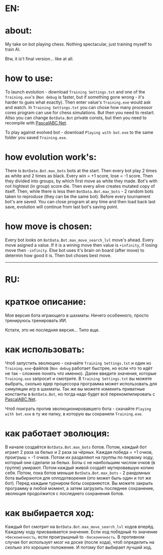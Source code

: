 # EN:

# about:
My take on bot playing chess. Nothing spectacular, just training myself to train AI.

Btw, it is't final version... like at all.

# how to use:
To launch evolution - download `Training Settings.txt` and one of the `Training.exe`'s (`Non debug` is faster, but if something gone wrong - it's harder to gues what exactly). Then enter value's `Training.exe` would ask and watch. In `Training Settings.txt` you can chose how many processor cores program can use for chess simulations. But then you need to restart. Allso you can change `BotData.Bot` private consts, but then you need to recompile with [PascalABC.Net](http://pascalabc.net/ssyilki-dlya-skachivaniya).

To play against evolved bot - download `Playing with bot.exe` to the same folder you saved `Training.exe`.

# how evolution work's:
There is `BotData.Bot.max_bots` bots at the start. Then every bot play 2 times as white and 2 times as black. Every win = +1 score, lose = -1 score. Then they divided into groups, by which first move as white they made. Bot's with not hightest (in group) score die. Then every alive creates mutated copy of itself. Then, while there is less then `BotData.Bot.max_bots` - 2 random bots taken to reproduse (they can be the same bot). Before every tournament bot's are saved. You can close program at any time and then load back last save, evolution will continue from last bot's saving point.

# how move is chosen:
Every bot looks on `BotData.Bot.max_move_search_lvl` move's ahead. Every move asigned a value. If it is a wining move then value is `+infinity`, if losing move then `-infinity`. Else bot uses it's brain on board (after move) to determin how good it is. Then bot choses best move.

-------------------------------------

# RU:

# краткое описание:
Моя версия бота играющего в шахматы. Ничего особенного, просто тренируюсь тренировать ИИ.

Кстати, это не последняя версия... Типо вще.

# как использовать:
Чтоб запустить эволюцию - скачайте `Training Settings.txt` и один из `Training.exe`-файлов (`Non debug` работает быстрее, но если что то идёт не так - сложнее понять что именно). Далее введите значения, которые `Training.exe` запросит и смотрите. В `Training Settings.txt` вы можете выбрать, сколько ядер процессора программа может использовать для симуляции игр в шахматы. Так же вы можете изменить приватные константы в `BotData.Bot`, но тогда надо будет всё перекомпилировать с [PascalABC.Net](http://pascalabc.net/ssyilki-dlya-skachivaniya).

Чтоб поиграть против эволюционировавшего бота - скачайте `Playing with bot.exe` в ту же папку, в которую вы сохранили `Training.exe`.

# как работает эволюция:
В начале создаётся `BotData.Bot.max_bots` ботов. Потом, каждый бот играет 2 раза за белых и 2 раза за чёрных. Каждая победа = +1 очков, проигрыш = -1 очков. Потом их разделяют на группы по первому ходу, который они сделали за белых. Боты с не наибольшим числом очков (в группе) умирают. Потом каждый живой создаёт мутировавшую копию себя. Потом, пока ботов меньше `BotData.Bot.max_bots` - 2 рандомных бота выбираются для оплодотворения (это может быть один и тот же бот). Перед каждым турниром боты сохраняются. Вы можете закрыть программу в любой момент, а затем загрузить последнее сохранение, эволюция продолжится с последнего сохранения ботов.

# как выбирается ход:
Каждый бот смотрит на `BotData.Bot.max_move_search_lvl` ходов вперёд. Каждому ходу присваивается значение. Если ход победный то значение `+бесконечность`, если проигрышный to `-бесконечность`. В противном случае бот использует мозг на доске (после хода), чтоб определить на сколько это хорошее положение. И потому бот выбирает лучший ход.
